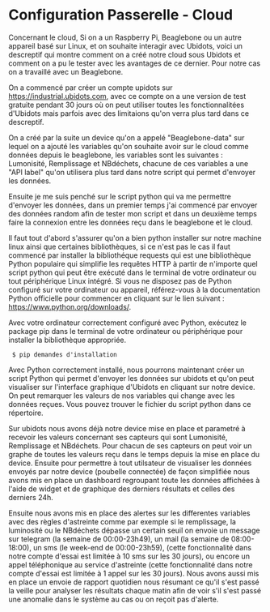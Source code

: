 # Configuration Passerelle - Cloud

Concernant le cloud, Si on a un Raspberry Pi, Beaglebone ou un autre appareil basé sur Linux, et on souhaite interagir avec Ubidots, voici un descreptif qui montre comment on a créé notre cloud sous Ubidots et comment on a pu le tester avec les avantages de ce dernier. Pour notre cas on a travaillé avec un Beaglebone.

On a commencé par créer un compte upidots sur https://industrial.ubidots.com, avec ce compte on a une version de test gratuite pendant 30 jours où on peut utiliser toutes les fonctionnalitées d'Ubidots mais parfois avec des limitaions qu'on verra plus tard dans ce descreptif.

On a créé par la suite un device qu'on a appelé "Beaglebone-data" sur lequel on a ajouté les variables qu'on souhaite avoir sur le cloud comme données depuis le beaglebone, les variables sont les suivantes : Lumonisité, Remplissage et NBdéchets, chacune de ces variables a une "API label" qu'on utilisera plus tard dans notre script qui permet d'envoyer les données.

Ensuite je me suis penché sur le script python qui va me permettre d'envoyer les données, dans un premier temps j'ai commencé par envoyer des données random afin de tester mon script et dans un deuxième temps faire la connexion entre les données reçu dans le beaglebone et le cloud.

Il faut tout d'abord s'assurer qu'on a bien python installer sur notre machine linux ainsi que certaines bibliothèques, si ce n'est pas le cas il faut commencé par installer la bibliothéque requests qui est une bibliothèque Python populaire qui simplifie les requêtes HTTP à partir de n'importe quel script python qui peut être exécuté dans le terminal de votre ordinateur ou tout périphérique Linux intégré. Si vous ne disposez pas de Python configuré sur votre ordinateur ou appareil, référez-vous à la documentation Python officielle pour commencer en cliquant sur le lien suivant : https://www.python.org/downloads/.

Avec votre ordinateur correctement configuré avec Python, exécutez le package pip dans le terminal de votre ordinateur ou périphérique pour installer la bibliothèque appropriée.

     $ pip demandes d'installation

Avec Python correctement installé, nous pourrons maintenant créer un script Python qui permet d'envoyer les données sur ubidots et qu'on peut visualiser sur l'interface graphique d'Ubidots en cliquant sur notre device. On peut remarquer les valeurs de nos variables qui change avec les données reçues. Vous pouvez trouver le fichier du script python dans ce répertoire.

Sur ubidots nous avons déjà notre device mise en place et parametré à recevoir les valeurs concernant ses capteurs qui sont  Lumonisité, Remplissage et NBdéchets. Pour chacun de ses capteurs on peut voir un graphe de toutes les valeurs reçu dans le temps depuis la mise en place du device. Ensuite pour permettre à tout utilsateur de visualiser les données envoyés par notre device (poubelle connectée) de façon simplifiée nous avons mis en place un dashboard regroupant toute les données affichées à l'aide de widget et de graphique des derniers résultats et celles des derniers 24h.

Ensuite nous avons mis en place des alertes sur les differentes variables avec des règles d'astreinte comme par exemple si le remplissage, la luminosité ou le NBdéchets dépasse un certain seuil on envoie un message sur telegram (la semaine de 00:00-23h49), un mail (la semaine de 08:00-18:00), un sms (le week-end de 00:00-23h59), (cette fonctionnalité dans notre compte d'essai est limitée à 10 sms sur les 30 jours), ou encore un appel téléphonique au service d'astreinte (cette fonctionnalité dans notre compte d'essai est limitée à 1 appel sur les 30 jours). Nous avons aussi mis en place un envoie de rapport quotidien nous résumant ce qu'il s'est passé la veille pour analyser les résultats chaque matin afin de voir s'il s'est passé une anomalie dans le système au cas ou on reçoit pas d'alerte.

